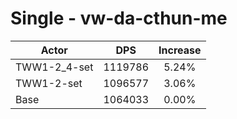 # Single - vw-da-cthun-me
| Actor | DPS | Increase |
|---|:---:|:---:|
|TWW1-2_4-set|1119786|5.24%|
|TWW1-2-set|1096577|3.06%|
|Base|1064033|0.00%|

